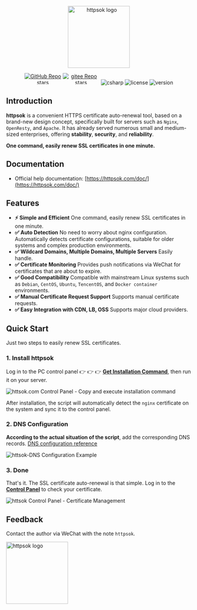 <p align="center"><a href="https://httpsok.com/doc/" target="_blank"><img width="168" src="https://cdn.httpsok.com/doc/assets/httpsok-logo.png" alt="httpsok logo"></a></p>

<p align="center">
  <a href="https://github.com/httpsok/httpsok" class="link github-link" target="_blank"><img style="max-width: 100px; max-height: 30px;" alt="GitHub Repo stars" src="https://img.shields.io/github/stars/httpsok/httpsok?style=social"></a>
  <a href="https://gitee.com/httpsok/httpsok" class="link gitee-link" target="_blank"><img style="max-width: 100px; max-height: 30px;" alt="gitee Repo stars" src="https://gitee.com/httpsok/httpsok/badge/star.svg"></a>
  <img style="max-width: 100px; max-height: 30px;" alt="csharp" src="https://img.shields.io/badge/language-shell-brightgreen.svg">
  <img style="max-width: 100px; max-height: 30px;"alt="license" src="https://img.shields.io/badge/license-MIT-blue.svg">
  <img style="max-width: 100px; max-height: 30px;"alt="version" src="https://img.shields.io/badge/version-1.18.0-brightgreen">
</p>

## Introduction

**httpsok** is a convenient HTTPS certificate auto-renewal tool, based on a brand-new design concept, specifically built for servers such as `Nginx`, `OpenResty`, and `Apache`. It has already served numerous small and medium-sized enterprises, offering **stability**, **security**, and **reliability**.

**One command, easily renew SSL certificates in one minute.**

## Documentation

- Official help documentation: [https://httpsok.com/doc/](https://httpsok.com/doc/)

## Features

- **⚡️ Simple and Efficient** One command, easily renew SSL certificates in one minute.
- **✅ Auto Detection** No need to worry about nginx configuration. Automatically detects certificate configurations, suitable for older systems and complex production environments.
- **✅ Wildcard Domains, Multiple Domains, Multiple Servers** Easily handle.
- **✅ Certificate Monitoring** Provides push notifications via WeChat for certificates that are about to expire.
- **✅ Good Compatibility** Compatible with mainstream Linux systems such as `Debian`, `CentOS`, `Ubuntu`, `TencentOS`, and `Docker container` environments.
- **✅ Manual Certificate Request Support** Supports manual certificate requests.
- **✅ Easy Integration with CDN, LB, OSS** Supports major cloud providers.

## Quick Start

Just two steps to easily renew SSL certificates.

### 1. Install httpsok

Log in to the PC control panel 👉 👉 👉 **[Get Installation Command](https://httpsok.com/p/4c9n)**, then run it on your server.

![httsok.com Control Panel - Copy and execute installation command](https://cdn.httpsok.com/doc/assets/guide/image-20241124012814210.png)

After installation, the script will automatically detect the `nginx` certificate on the system and sync it to the control panel.

### 2. DNS Configuration

**According to the actual situation of the script**, add the corresponding DNS records. [DNS configuration reference](https://httpsok.com/doc/guide/dns.html)

![httsok-DNS Configuration Example](https://cdn.httpsok.com/doc/assets/guide/image-20250115041129964.png)

### 3. Done

That's it. The SSL certificate auto-renewal is that simple. Log in to the **[Control Panel](https://httpsok.com/?p=4c9n)** to check your certificate.

![httsok Control Panel - Certificate Management](https://cdn.httpsok.com/doc/assets/guide/image-20241029115047877.png)

## Feedback

Contact the author via WeChat with the note `httpsok`.

<img width="168" src="https://cdn.httpsok.com/doc/assets/qrcode.png" alt="httpsok logo">
